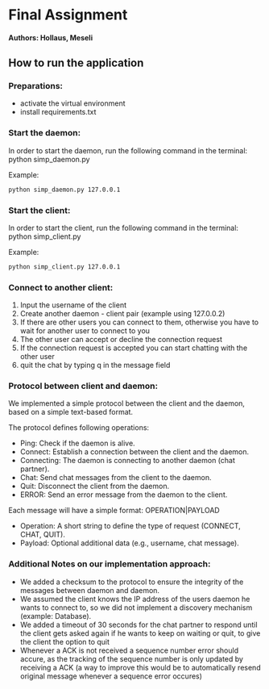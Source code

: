 # Final Assignment 
#### Authors: Hollaus, Meseli

## How to run the application
### Preparations:
- activate the virtual environment
- install requirements.txt

### Start the daemon:
In order to start the daemon, run the following command in the terminal:
python simp_daemon.py <IP address>

Example:
```bash
python simp_daemon.py 127.0.0.1
```
### Start the client:
In order to start the client, run the following command in the terminal:
python simp_client.py <daemon IP>

Example:
```bash
python simp_client.py 127.0.0.1
```

### Connect to another client:

1. Input the username of the client
2. Create another daemon - client pair (example using 127.0.0.2)
3. If there are other users you can connect to them, otherwise you have to wait for another user to connect to you
4. The other user can accept or decline the connection request 
5. If the connection request is accepted you can start chatting with the other user 
6. quit the chat by typing q in the message field


### Protocol between client and daemon:
We implemented a simple protocol between the client and the daemon, based on a simple text-based format.

The protocol defines following operations:

- Ping: Check if the daemon is alive. 
- Connect: Establish a connection between the client and the daemon.
- Connecting: The daemon is connecting to another daemon (chat partner).
- Chat: Send chat messages from the client to the daemon. 
- Quit: Disconnect the client from the daemon. 
- ERROR: Send an error message from the daemon to the client.

Each message will have a simple format: OPERATION|PAYLOAD

- Operation: A short string to define the type of request (CONNECT, CHAT, QUIT).
- Payload: Optional additional data (e.g., username, chat message).

### Additional Notes on our implementation approach:
- We added a checksum to the protocol to ensure the integrity of the messages between daemon and daemon.
- We assumed the client knows the IP address of the users daemon he wants to connect to, so we did not implement a discovery mechanism (example: Database).
- We added a timeout of 30 seconds for the chat partner to respond until the client gets asked again if he wants to keep on waiting or quit, to give the client the option to quit 
- Whenever a ACK is not received a sequence number error should accure, as the tracking of the sequence number is only updated by receiving a ACK (a way to improve this would be to automatically resend original message whenever a sequence error occures)